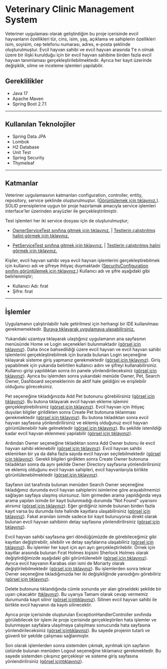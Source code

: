 # Veterinary Clinic Management System
 
Veteriner uygulaması olarak geliştirdiğim bu proje içerisinde evcil hayvanların özellikleri tür, cins, isim, yaş, açıklama ve sahiplerin özellikleri isim, soyisim, cep telefonu numarası, adres, e-posta şeklinde oluşturulmuştur. Evcil hayvan sahibi ve evcil hayvan arasında 1'e n olmak üzere bir ilişki kurulduğu için bir evcil hayvan sahibine birden fazla evcil hayvan tanımlaması gerçekleştirilebilmektedir. Ayrıca her kayıt üzerinde değişiklik, silme ve inceleme işlemleri yapılabilir.

## Gereklilikler

* Java 17
* Apache Maven
* Spring Boot 2.7.1
-----
## Kullanılan Teknolojiler
* Spring Data JPA
* Lombok
* H2 Database
* Unit Test
* Spring Security
* Thymeleaf
-----
## Katmanlar
Veteriner uygulamasının katmanları configuration, controller, entity, repository, service şeklinde oluşturulmuştur. (<a href="https://github.com/frtyildiz/Veterinary-Clinic-Management-System/blob/main/images/KatmanlarDetayl%C4%B1.png">Görüntülemek için tıklayınız.</a>). SOLID prensiplerine uygun bir proje hazırlamak amacıyla service işlemleri interface'ler üzerinden arayüzler ile gerçekleştirilmiştir. 

Test işlemleri her iki service dosyası için de oluşturulmuştur;
- <a href="https://github.com/frtyildiz/Veterinary-Clinic-Management-System/blob/main/VeterinaryClinicManagementSystem/src/test/java/com/firatyildiz/VeterinaryClinicManagementSystem/service/OwnerServiceTest.java">OwnerServiceTest sınıfına gitmek için tıklayınız.</a> | <a href="https://github.com/frtyildiz/Veterinary-Clinic-Management-System/blob/main/images/OwnerServiceTestResult.png">Testlerin çalıştırılmış halini görmek için tıklayınız.</a>

- <a href="https://github.com/frtyildiz/Veterinary-Clinic-Management-System/blob/main/VeterinaryClinicManagementSystem/src/test/java/com/firatyildiz/VeterinaryClinicManagementSystem/service/PetServiceTest.java">PetServiceTest sınıfına gitmek için tıklayınız.</a> | <a href="https://github.com/frtyildiz/Veterinary-Clinic-Management-System/blob/main/images/PetServiceTestResult.png">Testlerin çalıştırılmış halini görmek için tıklayınız.</a>

Kişiler, evcil hayvan sahibi veya evcil hayvan işlemlerini gerçekleştirebilmek için kullanıcı adı ve şifreye ihtiyaç duymaktadır (<a href="https://github.com/frtyildiz/Veterinary-Clinic-Management-System/blob/main/VeterinaryClinicManagementSystem/src/main/java/com/firatyildiz/VeterinaryClinicManagementSystem/configuration/SecurityConfiguration.java">SecurityConfiguration sınıfını görüntülemek için tıklayınız.</a>)
Kullanıcı adı ve şifre aşağıdaki gibi belirlenmiştir;
- Kullanıcı Adı: fırat
- Şifre: fırat
-----
## İşlemler

Uygulamanın çalıştırılabilir hale getirilmesi için herhangi bir IDE kullanılması gerekmemektedir. <a href="LINK">Buraya tıklayarak uygulamaya ulaşabilirsiniz.</a>

Yukarıdaki uzantıya tıklayarak ulaştığınız uygulamanın ana sayfasının menüsünde Home ve Login seçenekleri bulunmaktadır (<a href="https://github.com/frtyildiz/Veterinary-Clinic-Management-System/blob/main/images/Home.png">görsel için tıklayınız</a>). Daha önce bahsedildiği üzere evcil hayvan ve evcil hayvan sahibi işlemlerini gerçekleştirebilmek için burada bulunan Login seçeneğine tıklayarak sisteme giriş yapmanız gerekmektedir (<a href="https://github.com/frtyildiz/Veterinary-Clinic-Management-System/blob/main/images/Login.png">görsel için tıklayınız</a>). 
Giriş yapabilmek için yukarıda belirtilen kullanıcı adını ve şifreyi kullanabilirsiniz. Kullanıcı girişi yapıldıktan sonra ön panele yönlendirileceksiniz (<a href="https://github.com/frtyildiz/Veterinary-Clinic-Management-System/blob/main/images/Dashboard.png">görsel için tıklayınız</a>). Ayrıca bu işlemden sonra yukarıdaki menüde Owner, Pet, Search Owner, Dashboard seçeneklerinin de aktif hale geldiğini ve erişilebilir olduğunu göreceksiniz.

Pet seçeneğine tıkladığınızda Add Pet butonunu görebilirsiniz (<a href="https://github.com/frtyildiz/Veterinary-Clinic-Management-System/blob/main/images/PetDirectory.png">görsel için tıklayınız</a>). Bu butona tıklayarak evcil hayvan ekleme işlemini gerçekleştirebilirsiniz (<a href="https://github.com/frtyildiz/Veterinary-Clinic-Management-System/blob/main/images/AddPet.png">görsel için tıklayınız</a>). Evcil hayvan için ihtiyaç duyulan bilgiler girildikten sonra Create Pet butonuna tıklanması gerekmektedir (<a href="https://github.com/frtyildiz/Veterinary-Clinic-Management-System/blob/main/images/AddPet2.png">görsel için tıklayınız</a>). Bu butona tıkladıktan sonra evcil hayvan sayfasına yönlendirilirsiniz ve eklemiş olduğunuz evcil hayvan görüntülenebilir hale gelmektedir (<a href="https://github.com/frtyildiz/Veterinary-Clinic-Management-System/blob/main/images/PetDirectory2.png">görsel için tıklayınız</a>). Bu şekilde istenildiği kadar evcil hayvan eklenmesi yapılabilir (<a href="https://github.com/frtyildiz/Veterinary-Clinic-Management-System/blob/main/images/PetDirectory3.png">görsel için tıklayınız</a>).

Ardından Owner seçeneğine tıkladıktan sonra Add Owner butonu ile evcil hayvan sahibi eklenebilir (<a href="https://github.com/frtyildiz/Veterinary-Clinic-Management-System/blob/main/images/OwnerDirectory.png">görsel için tıklayınız</a>). Evcil hayvan sahibi eklenirken bir ya da daha fazla sayıda evcil hayvan seçilebilmektedir (<a href="https://github.com/frtyildiz/Veterinary-Clinic-Management-System/blob/main/images/AddOwner2.png">görsel için tıklayınız</a>). Gerekli bilgileri girdikten sonra Create Owner butonuna tıkladıktan sonra da aynı şekilde Owner Directory sayfasına yönlendirilirsiniz ve eklemiş olduğunu evcil hayvan sahipleri, evcil hayvanlarıyla birlikte görüntülenebilmektedir (<a href="https://github.com/frtyildiz/Veterinary-Clinic-Management-System/blob/main/images/OwnerDirectory3.png">görsel için tıklayınız</a>). 

Sayfanın üst tarafında bulunan menüden Search Owner seçeneğine tıkladığımız durumda evcil hayvan sahiplerini isimlerine göre arayabilmemizi sağlayan sayfaya ulaşmış olursunuz. İsim girmeden arama yapıldığında veya arama yapılan isimde bir kayıt bulunmadığı durumda "Not Found" uyarısını alırsınız (<a href="https://github.com/frtyildiz/Veterinary-Clinic-Management-System/blob/main/images/SearchNotFound.png">görsel için tıklayınız</a>). Eğer girdiğiniz isimde bulunan birden fazla kayıt varsa bu durumda liste halinde kayıtlara ulaşabilirsiniz (<a href="https://github.com/frtyildiz/Veterinary-Clinic-Management-System/blob/main/images/SearchList.png">görsel için tıklayınız</a>). Fakat aranılan isimde sadece bir kayıt bulunuyorsa direkt olarak bulunan evcil hayvan sahibinin detay sayfasına yönlendirilirsiniz (<a href="https://github.com/frtyildiz/Veterinary-Clinic-Management-System/blob/main/images/SearchDetail.png">görsel için tıklayınız</a>). 

Evcil hayvan sahibi sayfasına geri döndüğümüzde de görebileceğimiz gibi kayıtları değiştirebilir, silebilir ve detay sayfalarına ulaşabiliriz (<a href="https://github.com/frtyildiz/Veterinary-Clinic-Management-System/blob/main/images/OwnerDirectory3.png">görsel için tıklayınız</a>). Bu işlemler her kayıt için ayrı ayrı gerçekleştirilebilir. Örnek için kayıtlar arasında bulunan Fırat Holmes kişisini Sherlock Holmes olarak değiştirdiğimizde aşağıdaki gibi görüntülenebilr (<a href="https://github.com/frtyildiz/Veterinary-Clinic-Management-System/blob/main/images/UpdateOwner.png">görsel için tıklayınız</a>). Ayrıca evcil hayvanın Karabas olan ismi de Moriarty olarak değiştirilebilmektedir (<a href="https://github.com/frtyildiz/Veterinary-Clinic-Management-System/blob/main/images/UpdatePet.png">görsel için tıklayınız</a>). Bu işlemlerden sonra tekrar Owner seçeneğine tıkladığımızda her iki değişikliğinde yansıdığını görebiliriz (<a href="https://github.com/frtyildiz/Veterinary-Clinic-Management-System/blob/main/images/UpdatePetAndDog.png">görsel için tıklayınız</a>). 

Delete butonuna tıklandığında cümle sonunda yer alan görseldeki şekilde bir uyarı çıkacaktır (<a href="https://github.com/frtyildiz/Veterinary-Clinic-Management-System/blob/main/images/DeleteMessage.png">tıklayınız</a>). Bu uyarıya Tamam olarak cevap vermemiz durumunda kayıt silinir (<a href="https://github.com/frtyildiz/Veterinary-Clinic-Management-System/blob/main/images/Delete.png">görsel içintıklayınız</a>). Silinen evcil hayvan sahibi ile birlikte evcil hayvanın da kayıtı silinecektir.

Ayrıca proje içerisinde oluşturulan ExceptionHandlerController sınıfında görülebilecek bir işlem ile proje içerisinde gerçekleştirilen hata işlemler ve bulunmayan sayfalara ulaşılmaya çalışılması sonucunda hata sayfasına yönlendirileceksiniz (<a href="https://github.com/frtyildiz/Veterinary-Clinic-Management-System/blob/main/images/ErrorPage.png">görsel içintıklayınız</a>). Bu sayede projenin tutarlı ve güvenli bir şekilde çalışması sağlanmıştır.

Son olarak işlemlerden sonra sistemden çıkmak, ayrılmak için sayfanın üstünde bulunan menüden Logout seçeneğine tıklamanız gerekmektedir. Bu sayede sistemden çıkışınız gerçekleşir ve sisteme giriş sayfasına yönlendirilirsiniz (<a href="https://github.com/frtyildiz/Veterinary-Clinic-Management-System/blob/main/images/LogOut.png">görsel içintıklayınız</a>).










